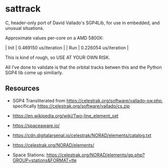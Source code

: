# sattrack

C, header-only port of David Vallado's SGP4Lib, for use in embedded, and unusual situations.

Approximate values per-core on a AMD 5800X:

| Init | 0.469150 us/iteration |
| Run |  0.226054 us/iteration |

This is kind of rough, so USE AT YOUR OWN RISK.

All I've done to validate is that the orbital tracks betwen this and the Python SGP4 lib come up similiarly.

## Resources
 * SGP4 Transliterated from https://celestrak.org/software/vallado-sw.php, specifically https://celestrak.org/software/vallado/cs.zip

 * https://en.wikipedia.org/wiki/Two-line_element_set

 * https://spaceaware.io/
 * https://cdn.digitalarsenal.io/celestrak/NORAD/elements/catalog.txt


 * https://celestrak.org/NORAD/elements/
 * Space Stations: https://celestrak.org/NORAD/elements/gp.php?GROUP=stations&FORMAT=tle


